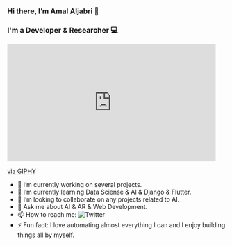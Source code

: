 ### Hi there, I’m Amal Aljabri 👋

### I'm a Developer & Researcher 💻

<iframe src="https://giphy.com/embed/L1R1tvI9svkIWwpVYr" width="480" height="270" frameBorder="0" class="giphy-embed" allowFullScreen></iframe><p><a href="https://giphy.com/gifs/Pluralsight-computer-technology-coding-L1R1tvI9svkIWwpVYr">via GIPHY</a></p>

- 🔭 I’m currently working on several projects.
- 🌱 I’m currently learning Data Sciense & AI & Django & Flutter.
- 👯 I’m looking to collaborate on any projects related to AI.
- 💬 Ask me about AI & AR & Web Development.
- 📫 How to reach me: ![Twitter](https://twitter.com/amal_aljabri1)
- ⚡ Fun fact: I love automating almost everything I can and I enjoy building things all by myself.
